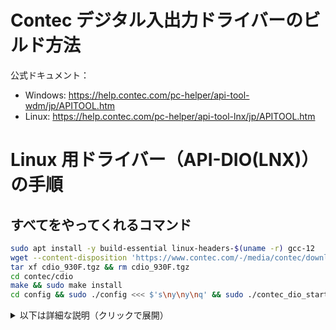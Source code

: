 # Contec デジタル入出力ドライバーのビルド方法

公式ドキュメント：
- Windows: https://help.contec.com/pc-helper/api-tool-wdm/jp/APITOOL.htm
- Linux: https://help.contec.com/pc-helper/api-tool-lnx/jp/APITOOL.htm

# Linux 用ドライバー（API-DIO(LNX)）の手順

## すべてをやってくれるコマンド

```bash
sudo apt install -y build-essential linux-headers-$(uname -r) gcc-12
wget --content-disposition 'https://www.contec.com/-/media/contec/download/software/api-dio(lnx)/cdio_930f.tgz/'
tar xf cdio_930F.tgz && rm cdio_930F.tgz
cd contec/cdio
make && sudo make install
cd config && sudo ./config <<< $'s\ny\ny\nq' && sudo ./contec_dio_start.sh
```

<details>
<summary>以下は詳細な説明（クリックで展開）</summary>

## デバイスドライバの入手

コンテックのホームページから `Linux版デジタル入出力ドライバ API-DIO(LNX) 開発環境(フルセット)` と書かれたファイルをダウンロードする  
デバイスドライバの検索ページから製品を検索し、「サポート・ダウンロード」→「デバイスドライバ (2)」と進むと見つけられる

### 🔗 リンク
- 製品検索ページ: https://www.contec.com/jp/download/search/?type=858a9226-3053-4418-80b9-a61e0b6ff8ac
- [Linux版デジタル入出力ドライバ API-DIO(LNX) 開発環境(フルセット) Ver. 9.30](https://www.contec.com/jp/download/contract/contract1?itemid=527cac72-4150-4ff8-b653-e3d552fa9bc0&downloaditemid=4132766f-bd75-420e-b437-d1fa52b21ec8)

## ビルド・インストール

### 必要なパッケージのインストール

ビルドに必要なパッケージ（`build-essential`, `gcc-12`, Linux カーネルのヘッダーファイル）をインストールする
```bash
sudo apt install build-essential linux-headers-$(uname -r) gcc-12
```

### 入手したデバイスドライバの展開

ダウンロードしたファイルを展開し、ドライバーがあるディレクトリまで移動する
```bash
tar xvf cdio_930F.tgz
cd contec/cdio
```

### ドライバーをビルド、インストールする

```bash
make
sudo make install
```

## ドライバーの設定

デジタル入出力機器をコンピューターに接続する

### 設定ツールを起動する

```bash
cd config
sudo ./config
```

プログラムを起動してしばらく待つと、接続されているデジタル入出力機器が一覧に表示される  
ここで、設定したいデジタル入出力機器が一覧に表示されていることを確認する

### 設定ファイルを保存する

次に、「s」を入力して設定の保存を行う  
途中の選択肢は「y」を2回入力し、保存されたら「q」で終了する

### ドライバーの設定スクリプトの実行

設定の保存後に生成されるスクリプトを実行することで、デジタル入出力機器と通信ができるようになる
```bash
sudo ./contec_dio_start.sh
```

</details>
